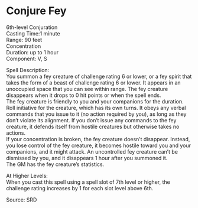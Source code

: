 # Conjure Fey
6th-level Conjuration<br>
Casting Time:1 minute<br>
Range: 90 feet<br>
Concentration<br>
Duration: up to 1 hour<br>
Component: V, S

Spell Description:<br>
You summon a fey creature of challenge rating 6 or lower, or a fey spirit that takes the form of a beast of challenge rating 6 or lower. It appears in an unoccupied space that you can see within range. The fey creature disappears when it drops to 0 hit points or when the spell ends.<br>The fey creature is friendly to you and your companions for the duration. Roll initiative for the creature, which has its own turns. It obeys any verbal commands that you issue to it (no action required by you), as long as they don’t violate its alignment. If you don’t issue any commands to the fey creature, it defends itself from hostile creatures but otherwise takes no actions.<br>If your concentration is broken, the fey creature doesn’t disappear. Instead, you lose control of the fey creature, it becomes hostile toward you and your companions, and it might attack. An uncontrolled fey creature can’t be dismissed by you, and it disappears 1 hour after you summoned it.<br>The GM has the fey creature’s statistics.

At Higher Levels:<br>
When you cast this spell using a spell slot of 7th level or higher, the challenge rating increases by 1 for each slot level above 6th.

Source: SRD